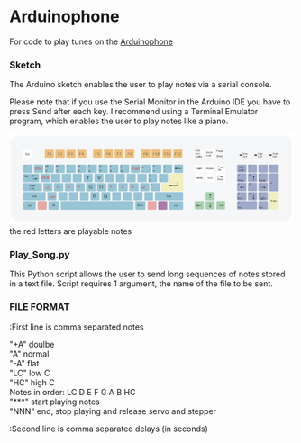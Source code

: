 # Arduinophone

For code to play tunes on the [Arduinophone](https://www.youtube.com/watch?time_continue=1&v=WLKqLVUCKDU)

### Sketch
The Arduino sketch enables the user to play notes via a serial console.  
  
Please note that if you use the Serial Monitor in the Arduino IDE you have to press Send after each key. I recommend using a Terminal Emulator program, which enables the user to play notes like a piano.

![keymap](https://github.com/JeffreyLevine/Arduinophone/blob/master/Docs/keymap.png)  
the red letters are playable notes

### Play_Song.py
This Python script allows the user to send long sequences of notes stored in a text file. Script requires 1 argument, the name of the file to be sent.

### FILE FORMAT
:First line is comma separated notes  
  
"+A" doulbe  
"A" normal  
"-A" flat  
"LC" low C  
"HC" high C  
Notes in order: LC D E F G A B HC  
"***" start playing notes  
"NNN" end, stop playing and release servo and stepper  
  
:Second line is comma separated delays (in seconds)  
